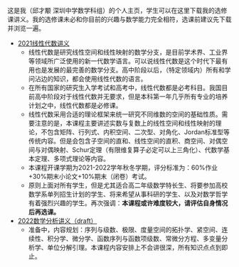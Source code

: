 这是我（邱才颙 深圳中学数学科组）的个人主页，学生可以在这里下载我的选修课讲义。我的选修课未必和你目前的兴趣与数学能力完全相符，选课前建议先下载并浏览一遍。

* [2021线性代数讲义](https://qiuszms.github.io/2021%20Linear%20Algebra.pdf)
  * 线性代数是研究线性空间和线性映射的数学分支，是目前学术界、工业界等领域所广泛使用的新一代数学语言。可以说线性代数是这个时代下最有用也是发展的最完善的数学分支。高中阶段以后，（特定领域内）所有和学问沾边的知识，都会使用线性代数的语言。
  * 在所有国家的研究生入学考试和高考中，线性代数都是必考科目。我国目前高中阶段对于线性代数并无要求，但是本科第一年几乎所有专业的培养计划之中，线性代数都是必修课。
  * 线性代数采用合适的理论框架来统一研究不同维数的空间的基础性质。需要注意的是，本课程主要讲述实数与复数上的线性空间和线性映射的理论，不包含矩阵、行列式、内积空间、二次型、对角化、Jordan标准型等传统内容。但是会包含子空间的直和、线性空间的直积、商空间、对偶空间与对偶映射、Schur定理（有限维复算子必定可以上三角化）、代数学基本定理、多项式理论等内容。
  * 本课程开课学期为2021-2022学年秋冬学期，评分标准为：60%作业+30%期末小论文+10%期末（闭卷）考试。
  * 原则上面对所有学生，但是尤其适合高二年级数学特长生、将要参加高校数学系单列招生计划的学生、将来希望从事科研的学生、以及对数学哲学有着强烈兴趣的学生。再次强调：**本课程或许难度较大，请评估自身情况后再选课。**
* [2022数学分析讲义（draft）](https://qiuszms.github.io/2022%20Mathematics%20Analysis%20draft0823.pdf)
  * 准备中，内容规划：序列与级数、极限、度量空间的拓扑学、紧空间、连续性、积分学、微分学、函数序列与函数项级数、常微分方程、多变量分析学、单位分解引理。本课程内容安排上不会讲很深，所有知识点点到即止。
